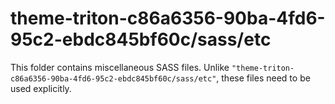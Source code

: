 # theme-triton-c86a6356-90ba-4fd6-95c2-ebdc845bf60c/sass/etc

This folder contains miscellaneous SASS files. Unlike `"theme-triton-c86a6356-90ba-4fd6-95c2-ebdc845bf60c/sass/etc"`, these files
need to be used explicitly.
